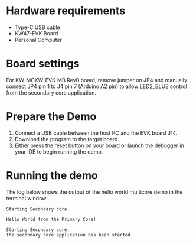 Hardware requirements
=====================
- Type-C USB cable
- KW47-EVK Board
- Personal Computer

Board settings
==============
For KW-MCXW-EVK-MB RevB board, remove jumper on JP4 and manually connect JP4 pin 1 to J4 pin 7 (Arduino A2 pin)
to allow LED2_BLUE control from the secondary core application.

Prepare the Demo
================
1. Connect a USB cable between the host PC and the EVK board J14.
2. Download the program to the target board.
3. Either press the reset button on your board or launch the debugger in your IDE to begin running the demo.

Running the demo
================
The log below shows the output of the hello world multicore demo in the terminal window:
~~~~~~~~~~~~~~~~~~~~~~~~~~~~~~~~~~~
Starting Secondary core.

Hello World from the Primary Core!

Starting Secondary core.
The secondary core application has been started.

~~~~~~~~~~~~~~~~~~~~~~~~~~~~~~~~~~~
